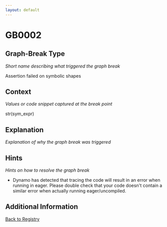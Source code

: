 ```yaml
---
layout: default
---
```

# GB0002

## Graph-Break Type
*Short name describing what triggered the graph break*

Assertion failed on symbolic shapes

## Context
*Values or code snippet captured at the break point*

str(sym_expr)

## Explanation
*Explanation of why the graph break was triggered*



## Hints
*Hints on how to resolve the graph break*

- Dynamo has detected that tracing the code will result in an error when running in eager. Please double check that your code doesn't contain a similar error when actually running eager/uncompiled.


## Additional Information

<!-- ADDITIONAL INFORMATION START - Add custom information below this line -->

<!-- ADDITIONAL INFORMATION END -->

[Back to Registry](../index.html)
